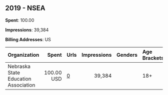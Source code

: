 ## 2019 - NSEA 
**Spent**: 100.00

**Impressions**: 39,384

**Billing Addresses**: US

|Organization|Spent|Urls|Impressions|Genders|Age Brackets|Country Codes|
|:---|---:|:---|---:|:---|:---|:---|
|Nebraska State Education Association|100.00 USD|[0](https://www.snap.com/political-ads/asset/66c142a342eb878066f92e8891eaeca50c890c49f65bdbc133b8c9c09a58cf37?mediaType=mp4)|39,384||18+|united states|
